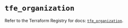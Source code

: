 # `tfe_organization`

Refer to the Terraform Registry for docs: [`tfe_organization`](https://registry.terraform.io/providers/hashicorp/tfe/0.67.1/docs/resources/organization).
